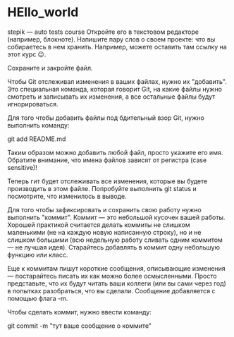 # HEllo_world
stepik — auto tests course
Откройте его в текстовом редакторе (например, блокноте). Напишите пару слов о своем проекте: что вы собираетесь в нем хранить. Например, можете оставить там ссылку на этот курс 😉.  

Сохраните и закройте файл.

Чтобы Git отслеживал изменения в ваших файлах, нужно их "добавить". Это специальная команда, которая говорит Git, на какие файлы нужно смотреть и записывать их изменения, а все остальные файлы будут игнорироваться.

Для того чтобы добавить файлы под бдительный взор Git, нужно выполнить команду:

git add README.md

Таким образом можно добавить любой файл, просто укажите его имя. Обратите внимание, что имена файлов зависят от регистра (case sensitive)! 

Теперь гит будет отслеживать все изменения, которые вы будете производить в этом файле. Попробуйте выполнить git status и посмотрите, что изменилось в выводе. 

Для того чтобы зафиксировать и сохранить свою работу нужно выполнить "коммит". Коммит — это небольшой кусочек вашей работы. Хорошей практикой считается делать коммиты не слишком маленькими (не на каждую новую написанную строку), но и не слишком большими (всю недельную работу сливать одним коммитом — не лучшая идея). Старайтесь добавлять в коммит одну небольшую функцию или класс.

Еще к коммитам пишут короткие сообщения, описывающие изменения — постарайтесь писать их как можно более осмысленными. Просто представьте, что их будут читать ваши коллеги  (или вы сами через год) в попытках разобраться, что вы сделали. Сообщение добавляется с помощью флага -m.

Чтобы сделать коммит, нужно ввести команду:

git commit -m "тут ваше сообщение о коммите"  
